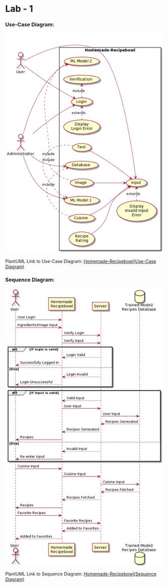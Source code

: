 # Lab - 1

### Use-Case Diagram:

![Use-Case Diagram](https://github.com/ankitgoyal0301/Software-Testing-18103018/blob/main/Lab-1/Use%20Case%20Diagram.png)

PlantUML Link to Use-Case Diagram: [Homemade-Recipebowl(Use-Case Diagram)](https://www.plantuml.com/plantuml/png/RPA_RlCW5CLtdk8gKpBaaqmoVKEKggrK96U9savPiBbnhuGX0jm_glhknSPkSDNj-7SkXtkGzpv85xfMCutd0C62e-ObW2A7TI1hcAo3TR1uykWM83rqKKpmHhLao0SdWqskx0dhpqhJQ8G7ss8h5QwFMDC5A_kcFndq8RNq28lIDcI6asMExyXVjFmucS67U-V6_BB8nvxHqPbgsI-QR1xjV4AOInS6I-Ju4Tz7EiiJhMmmSPxpsuuycT7Pv4wgTJ976SWqQM3B_gmYpAlKf61OwMIkdT2vNriVIZXOXHgAOU2GjSvTFhfyTfyCiefgy5J5s1TZqNImNk-Wl4h1sB9SmRyTB4k-Wlz0fjQTmaYB4VSqFXGQvUCmEfUuc75HZ762Js8pYUtFJMBCZ5LcTma-SJxdcyHLbMCs_5wfIQPZwEoBPr_z2-pHgAxLtm00)

### Sequence Diagram:

![Sequence Diagram](https://github.com/ankitgoyal0301/Software-Testing-18103018/blob/main/Lab-1/Sequence%20Diagram.png)

PlantUML Link to Sequence Diagram: [Homemade-Recipebowl(Sequence Diagram)](https://www.plantuml.com/plantuml/png/XP8_Ry8m4CLtVueJEs9dgAZQqaPgbrAOkZYv8x7aECX_KlNRr_7XIeQKCW3oxzsxvvTid9VMXruBsVZ1mjwH1UaWn5znYaWrwYIDXyNBq5ClaJxDEyKpgeSllPYatOLmHtOacv1BVmLABslf21OVLYf326y3abvbAmUFPqMQmbg045C2MDv5-pMdUXrQPOhZohIMK97nRbNrigLuSWfUY2v9UFiQ3cJLyPldPr4Uazf3TGGz2K4v6ALMA0J43m_0aZUp5nmcdd37A3YAS1UQXfmx1gtJrfOGucP1sX4ynQyRbfKPvqqPxutxDO-61dDeliBDq1oNXGaNLN376URPIO3r5SGwcURH_1IVoP2Ldd1k-wme4iXNp8h_YkAAYeiK9aioFgVbZegNvY4efmoTUTb1oSeAIYR-g61Blka8HP7v6izTkqYvbUDWbQTCYw0p-6BVFI8X-24BpmQySvwB3HaClVu1)
